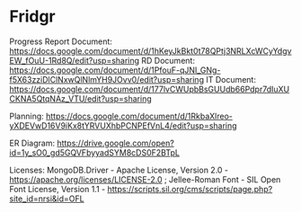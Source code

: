 # Fridgr

Progress Report Document: https://docs.google.com/document/d/1hKeyJkBkt0t78QPtj3NRLXcWCyYdgvEW_fOuU-1Rd8Q/edit?usp=sharing
RD Document: https://docs.google.com/document/d/1PfouF-qJNI_GNg-f5X63zziDlClNxwQlNlmYH9JOvv0/edit?usp=sharing
IT Document: https://docs.google.com/document/d/177lvCWUpbBsGUUdb66Pdpr7dIuXUCKNA5QtqNAz_VTU/edit?usp=sharing 

Planning: https://docs.google.com/document/d/1RkbaXlreo-yXDEVwD16V9iKx8tYRVUXhbPCNPEfVnL4/edit?usp=sharing

ER Diagram: https://drive.google.com/open?id=1y_sO0_gd5GQVFbyyadSYM8cDS0F2BTpL

Licenses: MongoDB.Driver - Apache License, Version 2.0 - https://apache.org/licenses/LICENSE-2.0 ; Jellee-Roman Font - SIL Open Font License, Version 1.1 - https://scripts.sil.org/cms/scripts/page.php?site_id=nrsi&id=OFL
